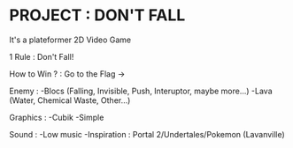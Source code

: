# PROJECT : DON'T FALL

It's a plateformer 2D Video Game

1 Rule : Don't Fall!

How to Win ? : Go to the Flag ->

Enemy : 
-Blocs (Falling, Invisible, Push, Interuptor, maybe more...)
-Lava (Water, Chemical Waste, Other...)

Graphics :
-Cubik
-Simple

Sound :
-Low music
-Inspiration : Portal 2/Undertales/Pokemon (Lavanville)

<!---
VaxThrash/VaxThrash is a ✨ special ✨ repository because its `README.md` (this file) appears on your GitHub profile.
You can click the Preview link to take a look at your changes.
--->
